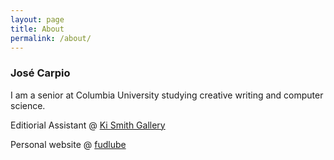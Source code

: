 ```yaml
---
layout: page
title: About
permalink: /about/
---
```


### José Carpio

I am a senior at Columbia University studying creative writing and computer science. 

Editiorial Assistant @ [Ki Smith Gallery](https://www.kismithgallery.com)

Personal website @ [fudlube](https://www.fudlube.com)
